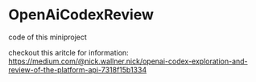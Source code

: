 # OpenAiCodexReview
code of this miniproject

checkout this aritcle for information: https://medium.com/@nick.wallner.nick/openai-codex-exploration-and-review-of-the-platform-api-7318f15b1334

